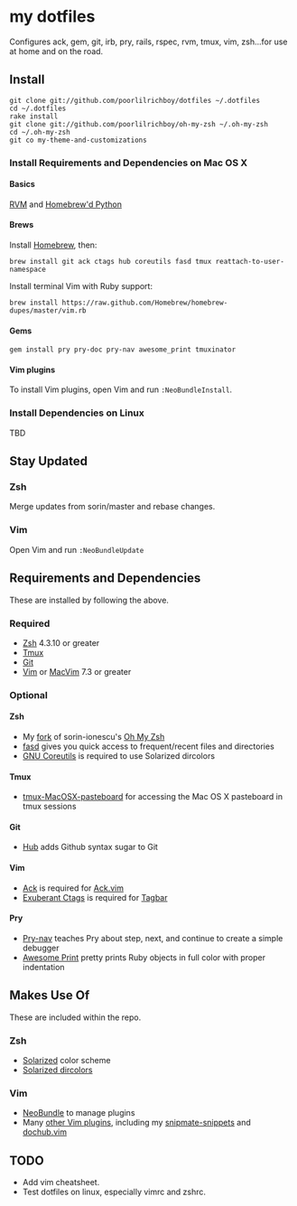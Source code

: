 # my dotfiles

Configures ack, gem, git, irb, pry, rails, rspec, rvm, tmux, vim, zsh...for use at home and on the road.


## Install

    git clone git://github.com/poorlilrichboy/dotfiles ~/.dotfiles
    cd ~/.dotfiles
    rake install
    git clone git://github.com/poorlilrichboy/oh-my-zsh ~/.oh-my-zsh
    cd ~/.oh-my-zsh
    git co my-theme-and-customizations

### Install Requirements and Dependencies on Mac OS X

#### Basics

[RVM](http://beginrescueend.com/) and [Homebrew'd Python](https://github.com/mxcl/homebrew/wiki/Homebrew-and-Python)

#### Brews

Install [Homebrew](http://mxcl.github.com/homebrew/), then:

    brew install git ack ctags hub coreutils fasd tmux reattach-to-user-namespace

Install terminal Vim with Ruby support:

    brew install https://raw.github.com/Homebrew/homebrew-dupes/master/vim.rb

#### Gems

    gem install pry pry-doc pry-nav awesome_print tmuxinator

#### Vim plugins

To install Vim plugins, open Vim and run `:NeoBundleInstall`.

### Install Dependencies on Linux

TBD

## Stay Updated

### Zsh

Merge updates from sorin/master and rebase changes.

### Vim

Open Vim and run `:NeoBundleUpdate`


## Requirements and Dependencies

These are installed by following the above.

### Required

* [Zsh](http://www.zsh.org/) 4.3.10 or greater
* [Tmux](http://tmux.sourceforge.net/)
* [Git](http://git-scm.com/)
* [Vim](http://www.vim.org/) or [MacVim](https://github.com/b4winckler/macvim) 7.3 or greater

### Optional

#### Zsh
* My [fork](https://github.com/poorlilrichboy/oh-my-zsh) of sorin-ionescu's [Oh My Zsh](https://github.com/sorin-ionescu/oh-my-zsh)
* [fasd](https://github.com/clvv/fasd) gives you quick access to frequent/recent files and directories
* [GNU Coreutils](http://www.gnu.org/software/coreutils/) is required to use Solarized dircolors

#### Tmux
* [tmux-MacOSX-pasteboard](https://github.com/ChrisJohnsen/tmux-MacOSX-pasteboard) for accessing the Mac OS X pasteboard in tmux sessions

#### Git
* [Hub](https://github.com/defunkt/hub) adds Github syntax sugar to Git

#### Vim
* [Ack](http://betterthangrep.com/) is required for [Ack.vim](https://github.com/mileszs/ack.vim)
* [Exuberant Ctags](http://ctags.sourceforge.net/) is required for [Tagbar](http://majutsushi.github.com/tagbar/)

#### Pry
* [Pry-nav](https://github.com/nixme/pry-nav) teaches Pry about step, next, and continue to create a simple debugger
* [Awesome Print](https://github.com/michaeldv/awesome_print) pretty prints Ruby objects in full color with proper indentation


## Makes Use Of

These are included within the repo.

### Zsh

* [Solarized](http://ethanschoonover.com/solarized) color scheme
* [Solarized dircolors](https://github.com/seebi/dircolors-solarized)


### Vim

* [NeoBundle](https://github.com/Shougo/neobundle.vim) to manage plugins
* Many [other Vim plugins](https://github.com/poorlilrichboy/dotfiles/blob/master/vim/plugin.vim),
  including my [snipmate-snippets](https://github.com/poorlilrichboy/snipmate-snippets)
  and [dochub.vim](https://github.com/poorlilrichboy/vim-dochub)

## TODO
* Add vim cheatsheet.
* Test dotfiles on linux, especially vimrc and zshrc.
